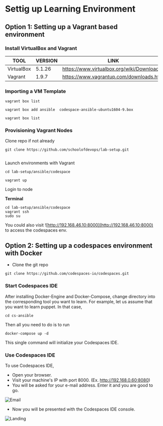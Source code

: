 # Settig up Learning Environment

## Option 1: Setting up a Vagrant based environment



### Install VirtualBox and Vagrant

| TOOL  | VERSION  |  LINK |
|---|---|---|
| VirtualBox  |   5.1.26  |   https://www.virtualbox.org/wiki/Downloads |
| Vagrant  | 1.9.7   | https://www.vagrantup.com/downloads.html   |  




### Importing a  VM Template

```
vagrant box list

vagrant box add ansible  codespace-ansible-ubuntu1604-9.box

vagrant box list

```

### Provisioning Vagrant Nodes

Clone repo if not already

```
git clone https://github.com/schoolofdevops/lab-setup.git


```

Launch environments with Vagrant

```
cd lab-setup/ansible/codespace

vagrant up

```

Login to node


**Terminal**

```
cd lab-setup/ansible/codespace
vagrant ssh
sudo su

```


You could also visit  ![http://192.168.46.10:8000](http://192.168.46.10:8000) to access the codespaces env.


## Option 2: Setting up a codespaces environment  with Docker


  * Clone the git repo
```
git clone https://github.com/codespaces-io/codespaces.git
```

### Start Codespaces IDE

After installing Docker-Engine and Docker-Compose, change directory into the corresponding tool you want to learn. For example, let us assume that you want to learn puppet. In that case,

```
cd cs-ansible
```

Then all you need to do is to run

```
docker-compose up -d
```

This single command will initialize your Codespaces IDE.

### Use Codespaces IDE

To use Codespaces IDE,

  * Open your browser.
  * Visit your machine's IP with port 8000. (Ex. http://192.168.0.60:8080)
  * You will be asked for your e-mail address. Enter it and you are good to go.

![Email](https://github.com/codespaces-io/codespaces/blob/master/images/email.jpg?raw=true)

  * Now you will be presented with the Codespaces IDE console.

![Landing](https://github.com/codespaces-io/codespaces/raw/master/images/landing.jpg?raw=true)
